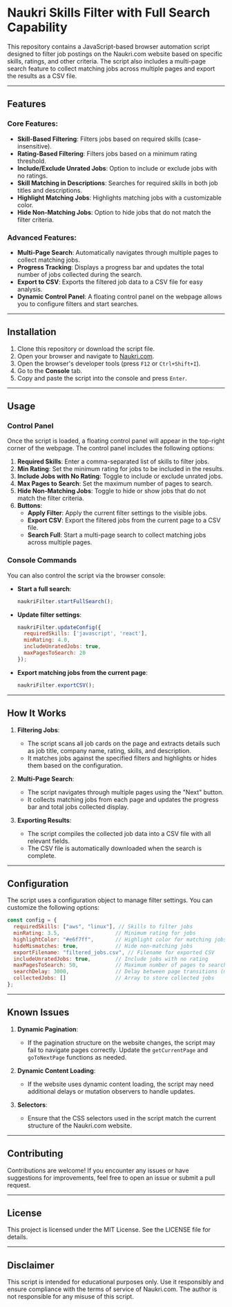 # Naukri Skills Filter with Full Search Capability

This repository contains a JavaScript-based browser automation script designed to filter job postings on the Naukri.com website based on specific skills, ratings, and other criteria. The script also includes a multi-page search feature to collect matching jobs across multiple pages and export the results as a CSV file.

---

## Features

### Core Features:
- **Skill-Based Filtering**: Filters jobs based on required skills (case-insensitive).
- **Rating-Based Filtering**: Filters jobs based on a minimum rating threshold.
- **Include/Exclude Unrated Jobs**: Option to include or exclude jobs with no ratings.
- **Skill Matching in Descriptions**: Searches for required skills in both job titles and descriptions.
- **Highlight Matching Jobs**: Highlights matching jobs with a customizable color.
- **Hide Non-Matching Jobs**: Option to hide jobs that do not match the filter criteria.

### Advanced Features:
- **Multi-Page Search**: Automatically navigates through multiple pages to collect matching jobs.
- **Progress Tracking**: Displays a progress bar and updates the total number of jobs collected during the search.
- **Export to CSV**: Exports the filtered job data to a CSV file for easy analysis.
- **Dynamic Control Panel**: A floating control panel on the webpage allows you to configure filters and start searches.

---

## Installation

1. Clone this repository or download the script file.
2. Open your browser and navigate to [Naukri.com](https://www.naukri.com).
3. Open the browser's developer tools (press `F12` or `Ctrl+Shift+I`).
4. Go to the **Console** tab.
5. Copy and paste the script into the console and press `Enter`.

---

## Usage

### Control Panel
Once the script is loaded, a floating control panel will appear in the top-right corner of the webpage. The control panel includes the following options:

1. **Required Skills**: Enter a comma-separated list of skills to filter jobs.
2. **Min Rating**: Set the minimum rating for jobs to be included in the results.
3. **Include Jobs with No Rating**: Toggle to include or exclude unrated jobs.
4. **Max Pages to Search**: Set the maximum number of pages to search.
5. **Hide Non-Matching Jobs**: Toggle to hide or show jobs that do not match the filter criteria.
6. **Buttons**:
   - **Apply Filter**: Apply the current filter settings to the visible jobs.
   - **Export CSV**: Export the filtered jobs from the current page to a CSV file.
   - **Search Full**: Start a multi-page search to collect matching jobs across multiple pages.

### Console Commands
You can also control the script via the browser console:
- **Start a full search**:
  ```javascript
  naukriFilter.startFullSearch();
  ```
- **Update filter settings**:
  ```javascript
  naukriFilter.updateConfig({
    requiredSkills: ['javascript', 'react'],
    minRating: 4.0,
    includeUnratedJobs: true,
    maxPagesToSearch: 20
  });
  ```
- **Export matching jobs from the current page**:
  ```javascript
  naukriFilter.exportCSV();
  ```

---

## How It Works

1. **Filtering Jobs**:
   - The script scans all job cards on the page and extracts details such as job title, company name, rating, skills, and description.
   - It matches jobs against the specified filters and highlights or hides them based on the configuration.

2. **Multi-Page Search**:
   - The script navigates through multiple pages using the "Next" button.
   - It collects matching jobs from each page and updates the progress bar and total jobs collected display.

3. **Exporting Results**:
   - The script compiles the collected job data into a CSV file with all relevant fields.
   - The CSV file is automatically downloaded when the search is complete.

---

## Configuration

The script uses a configuration object to manage filter settings. You can customize the following options:

```javascript
const config = {
  requiredSkills: ["aws", "linux"], // Skills to filter jobs
  minRating: 3.5,                  // Minimum rating for jobs
  highlightColor: "#e6f7ff",       // Highlight color for matching jobs
  hideMismatches: true,            // Hide non-matching jobs
  exportFilename: "filtered_jobs.csv", // Filename for exported CSV
  includeUnratedJobs: true,        // Include jobs with no rating
  maxPagesToSearch: 50,            // Maximum number of pages to search
  searchDelay: 3000,               // Delay between page transitions (ms)
  collectedJobs: []                // Array to store collected jobs
};
```

---

## Known Issues

1. **Dynamic Pagination**:
   - If the pagination structure on the website changes, the script may fail to navigate pages correctly. Update the `getCurrentPage` and `goToNextPage` functions as needed.

2. **Dynamic Content Loading**:
   - If the website uses dynamic content loading, the script may need additional delays or mutation observers to handle updates.

3. **Selectors**:
   - Ensure that the CSS selectors used in the script match the current structure of the Naukri.com website.

---

## Contributing

Contributions are welcome! If you encounter any issues or have suggestions for improvements, feel free to open an issue or submit a pull request.

---

## License

This project is licensed under the MIT License. See the LICENSE file for details.

---

## Disclaimer

This script is intended for educational purposes only. Use it responsibly and ensure compliance with the terms of service of Naukri.com. The author is not responsible for any misuse of this script.